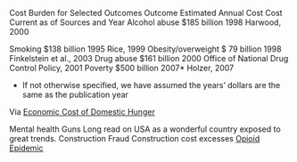 Cost Burden for Selected Outcomes
Outcome Estimated Annual Cost Cost Current
as of
Sources and Year
Alcohol abuse $185 billion 1998 Harwood, 2000

Smoking $138 billion 1995 Rice, 1999
Obesity/overweight $ 79 billion 1998 Finkelstein et al., 2003
Drug abuse $161 billion 2000 Office of National Drug
Control Policy, 2001
Poverty $500 billion 2007* Holzer, 2007
* If not otherwise specified, we have assumed the years’ dollars are the same as the
publication year 


Via [Economic Cost of Domestic Hunger](http://us.stop-hunger.org/files/live/sites/stophunger-us/files/HungerPdf/Cost%20of%20Domestic%20Hunger%20Report%20_tcm150-155150.pdf)

Mental health 
Guns
Long read on USA as a wonderful country exposed to great trends.
Construction Fraud
Construction cost excesses
[Opioid Epidemic](https://www.thenation.com/article/these-cities-have-a-novel-idea-for-saving-people-from-opioid-overdoses/https://www.thenation.com/article/these-cities-have-a-novel-idea-for-saving-people-from-opioid-overdoses/)